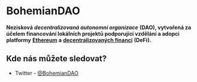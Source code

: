 # BohemianDAO

**Nezisková** _**decentralizovaná autonomní organizace**_ **\(DAO\), vytvořená za účelem financování lokálních projektů podporující vzdělání a adopci platformy** [**Ethereum**](https://ethereum.org/en/) **a** [**decentralizovaných financí**](https://ethereum.org/en/defi/) **\(DeFi\).**

## Kde nás můžete sledovat?

* Twitter - [@BohemianDAO](https://twitter.com/BohemianDAO)

